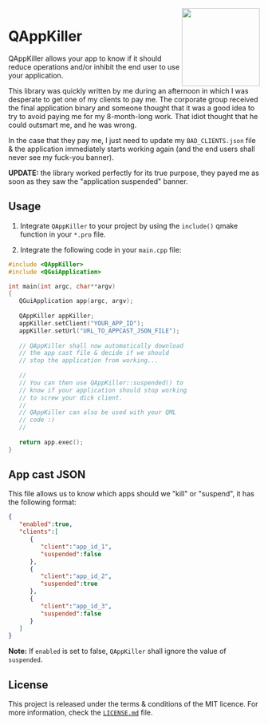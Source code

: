 <a href="#">
    <img width="156px" src="doc/mofo.png" align="right" />
</a>

# QAppKiller

QAppKiller allows your app to know if it should reduce operations and/or inhibit the end user to use your application.

This library was quickly written by me during an afternoon in which I was desperate to get one of my clients to pay me. The corporate group received the final application binary and someone thought that it was a good idea to try to avoid paying me for my 8-month-long work. That idiot thought that he could outsmart me, and he was wrong.

In the case that they pay me, I just need to update my `BAD_CLIENTS.json` file & the application immediately starts working again (and the end users shall never see my fuck-you banner). 

**UPDATE:** the library worked perfectly for its true purpose, they payed me as soon as they saw the "application suspended" banner.

## Usage

1. Integrate `QAppKiller` to your project by using the `include()` qmake function in your `*.pro` file.

2. Integrate the following code in your `main.cpp` file:

```cpp
#include <QAppKiller>
#include <QGuiApplication>

int main(int argc, char**argv)
{
   QGuiApplication app(argc, argv);
	
   QAppKiller appKiller;
   appKiller.setClient("YOUR_APP_ID");
   appKiller.setUrl("URL_TO_APPCAST_JSON_FILE");
	
   // QAppKiller shall now automatically download
   // the app cast file & decide if we should
   // stop the application from working...
	
   //
   // You can then use QAppKiller::suspended() to
   // know if your application should stop working
   // to screw your dick client.
   // 
   // QAppKiller can also be used with your QML
   // code :)
   //
	
   return app.exec();
}

```

## App cast JSON

This file allows us to know which apps should we "kill" or "suspend", it has the following format:

```json
{
   "enabled":true,
   "clients":[
      {
         "client":"app_id_1",
         "suspended":false
      },
      {
         "client":"app_id_2",
         "suspended":true
      },
      {
         "client":"app_id_3",
         "suspended":false
      }
   ]
}
```

**Note:** If `enabled` is set to false, `QAppKiller` shall ignore the value of `suspended`.

## License

This project is released under the terms & conditions of the MIT licence. For more information, check the [`LICENSE.md`](LICENSE.md) file.
